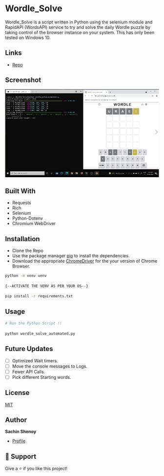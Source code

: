 # Wordle_Solve

Wordle_Solve is a script written in Python using the selenium module and RapidAPI (WordsAPI) service to try and solve the daily Wordle puzzle by taking control of the browser instance on your system. This has only been tested on Windows 10.

## Links

- [Repo](https://github.com/sachinshenoy/wordle_solve "<Wordle Solver> Repo")


## Screenshot

![Main Script](/screenshots/1.png "Main Script")



## Built With

- Requests
- Rich
- Selenium
- Python-Dotenv
- Chromium WebDriver

## Installation

- Clone the Repo
- Use the package manager [pip](https://pip.pypa.io/en/stable/) to install the dependencies.
- Download the appropriate [ChromeDriver](https://chromedriver.chromium.org/downloads) for the your version of Chrome Browser.


```bash
python -m venv venv

{--ACTIVATE THE VENV AS PER YOUR OS--}

pip install -r requirements.txt

```

## Usage

```python
# Run the Python Script !!

python wordle_solve_automated.py

```

## Future Updates

- [ ] Optimized Wait timers.
- [ ] Move the console messages to Logs.
- [ ] Fewer API Calls.
- [ ] Pick different Starting words.

## License
[MIT](https://choosealicense.com/licenses/mit/)

## Author

**Sachin Shenoy**

- [Profile](https://github.com/sachinshenoy "Sachin Shenoy")


## 🤝 Support

Give a ⭐️ if you like this project!
